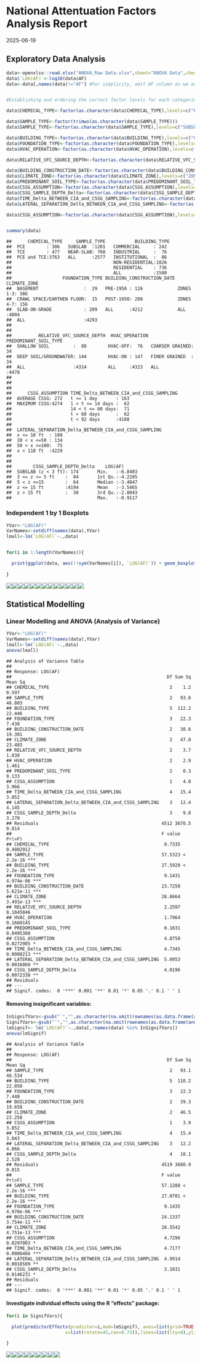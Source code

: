 National Attentuation Factors Analysis Report
================
2025-06-19

## Exploratory Data Analysis

``` r
data<-openxlsx::read.xlsx("ANOVA_Raw Data.xlsx",sheet="ANOVA Data",check.names=FALSE,sep.names = "_")
data$`LOG(AF)`<-log10(data$AF)
data<-data[,names(data)!="AF"] #For simplicity, omit AF column as we are modelling log_10(AF).


#Establishing and ordering the correct factor levels for each categorical variable. 

data$CHEMICAL_TYPE<-factor(as.character(data$CHEMICAL_TYPE),levels=c("PCE","TCE","PCE and TCE"))

data$SAMPLE_TYPE<-factor(trimws(as.character(data$SAMPLE_TYPE)))
data$SAMPLE_TYPE<-factor(as.character(data$SAMPLE_TYPE),levels=c("SUBSLAB","NEAR-SLAB","ALL"))

data$BUILDING_TYPE<-factor(as.character(data$BUILDING_TYPE),levels=c("COMMERCIAL","INDUSTRIAL","INSTITUTIONAL","NON-RESIDENTIAL","RESIDENTIAL","ALL"))
data$FOUNDATION_TYPE<-factor(as.character(data$FOUNDATION_TYPE),levels=c("BASEMENT","CRAWL SPACE/EARTHEN FLOOR","SLAB-ON-GRADE","ALL"))
data$HVAC_OPERATION<-factor(as.character(data$HVAC_OPERATION),levels=c("HVAC-OFF","HVAC-ON","ALL"))

data$RELATIVE_VFC_SOURCE_DEPTH<-factor(as.character(data$RELATIVE_VFC_SOURCE_DEPTH),levels=c("SHALLOW SOIL","DEEP SOIL/GROUNDWATER","ALL"))

data$BUILDING_CONSTRUCTION_DATE<-factor(as.character(data$BUILDING_CONSTRUCTION_DATE),levels=c("PRE-1950","POST-1950","ALL"))
data$CLIMATE_ZONE<-factor(as.character(data$CLIMATE_ZONE),levels=c("ZONES 1-3","ZONES 4-7","ALL"))
data$PREDOMINANT_SOIL_TYPE<-factor(as.character(data$PREDOMINANT_SOIL_TYPE),levels=c("COARSER GRAINED","FINER GRAINED","ALL"))
data$CSSG_ASSUMPTION<-factor(as.character(data$CSSG_ASSUMPTION),levels=c("AVERAGE CSSG","MAXIMUM CSSG"))
data$CSSG_SAMPLE_DEPTH_Delta<-factor(as.character(data$CSSG_SAMPLE_DEPTH_Delta),levels=c("SUBSLAB (z < 3 ft)","3 <= z <= 5 ft","5 < z <=15","z <= 15 ft","z > 15 ft"))
data$TIME_Delta_BETWEEN_CIA_and_CSSG_SAMPLING<-factor(as.character(data$TIME_Delta_BETWEEN_CIA_and_CSSG_SAMPLING),levels=c("t <= 1 day","1 < t <= 14 days","14 < t <= 60 days","t > 60 days","t < 92 days"))
data$LATERAL_SEPARATION_Delta_BETWEEN_CIA_and_CSSG_SAMPLING<-factor(as.character(data$LATERAL_SEPARATION_Delta_BETWEEN_CIA_and_CSSG_SAMPLING),levels=c("x <= 10 ft","10 < x <=50","50 < x <=100","x < 110 ft"))

data$CSSG_ASSUMPTION<-factor(as.character(data$CSSG_ASSUMPTION),levels=c("AVERAGE CSSG","MAXIMUM CSSG"))


summary(data)
```

    ##      CHEMICAL_TYPE     SAMPLE_TYPE           BUILDING_TYPE 
    ##  PCE        : 306   SUBSLAB  :1201   COMMERCIAL     : 242  
    ##  TCE        : 477   NEAR-SLAB: 768   INDUSTRIAL     :  76  
    ##  PCE and TCE:3763   ALL      :2577   INSTITUTIONAL  :  86  
    ##                                      NON-RESIDENTIAL:1826  
    ##                                      RESIDENTIAL    : 736  
    ##                                      ALL            :1580  
    ##                   FOUNDATION_TYPE BUILDING_CONSTRUCTION_DATE    CLIMATE_ZONE 
    ##  BASEMENT                 :  29   PRE-1950 : 126             ZONES 1-3: 386  
    ##  CRAWL SPACE/EARTHEN FLOOR:  15   POST-1950: 208             ZONES 4-7: 156  
    ##  SLAB-ON-GRADE            : 209   ALL      :4212             ALL      :4004  
    ##  ALL                      :4293                                              
    ##                                                                              
    ##                                                                              
    ##          RELATIVE_VFC_SOURCE_DEPTH  HVAC_OPERATION     PREDOMINANT_SOIL_TYPE
    ##  SHALLOW SOIL         :  88        HVAC-OFF:  76   COARSER GRAINED:  34     
    ##  DEEP SOIL/GROUNDWATER: 144        HVAC-ON : 147   FINER GRAINED  :  34     
    ##  ALL                  :4314        ALL     :4323   ALL            :4478     
    ##                                                                             
    ##                                                                             
    ##                                                                             
    ##      CSSG_ASSUMPTION TIME_Delta_BETWEEN_CIA_and_CSSG_SAMPLING
    ##  AVERAGE CSSG: 272   t <= 1 day       : 163                  
    ##  MAXIMUM CSSG:4274   1 < t <= 14 days :  62                  
    ##                      14 < t <= 60 days:  71                  
    ##                      t > 60 days      :  62                  
    ##                      t < 92 days      :4188                  
    ##                                                              
    ##  LATERAL_SEPARATION_Delta_BETWEEN_CIA_and_CSSG_SAMPLING
    ##  x <= 10 ft  : 108                                     
    ##  10 < x <=50 : 134                                     
    ##  50 < x <=100:  75                                     
    ##  x < 110 ft  :4229                                     
    ##                                                        
    ##                                                        
    ##        CSSG_SAMPLE_DEPTH_Delta    LOG(AF)       
    ##  SUBSLAB (z < 3 ft): 174       Min.   :-6.8403  
    ##  3 <= z <= 5 ft    :  84       1st Qu.:-4.2285  
    ##  5 < z <=15        :  64       Median :-3.4847  
    ##  z <= 15 ft        :4194       Mean   :-3.5465  
    ##  z > 15 ft         :  30       3rd Qu.:-2.8043  
    ##                                Max.   :-0.9117

### Independent 1 by 1 Boxplots

``` r
YVar<-"LOG(AF)"
VarNames<-setdiff(names(data),YVar)
lmall<-lm(`LOG(AF)`~.,data)


for(i in 1:length(VarNames)){

  print(ggplot(data, aes(!!sym(VarNames[i]), `LOG(AF)`)) + geom_boxplot(fill = 'grey')+ theme(axis.text.x = element_text(angle = 45, vjust = 1, hjust = 1)))
  
}
```

![](NAF_Analysis_Report_files/figure-gfm/boxplot-1.png)<!-- -->![](NAF_Analysis_Report_files/figure-gfm/boxplot-2.png)<!-- -->![](NAF_Analysis_Report_files/figure-gfm/boxplot-3.png)<!-- -->![](NAF_Analysis_Report_files/figure-gfm/boxplot-4.png)<!-- -->![](NAF_Analysis_Report_files/figure-gfm/boxplot-5.png)<!-- -->![](NAF_Analysis_Report_files/figure-gfm/boxplot-6.png)<!-- -->![](NAF_Analysis_Report_files/figure-gfm/boxplot-7.png)<!-- -->![](NAF_Analysis_Report_files/figure-gfm/boxplot-8.png)<!-- -->![](NAF_Analysis_Report_files/figure-gfm/boxplot-9.png)<!-- -->![](NAF_Analysis_Report_files/figure-gfm/boxplot-10.png)<!-- -->![](NAF_Analysis_Report_files/figure-gfm/boxplot-11.png)<!-- -->![](NAF_Analysis_Report_files/figure-gfm/boxplot-12.png)<!-- -->![](NAF_Analysis_Report_files/figure-gfm/boxplot-13.png)<!-- -->

## Statistical Modelling

### Linear Modelling and ANOVA (Analysis of Variance)

``` r
YVar<-"LOG(AF)"
VarNames<-setdiff(names(data),YVar)
lmall<-lm(`LOG(AF)`~.,data)
anova(lmall)
```

    ## Analysis of Variance Table
    ## 
    ## Response: LOG(AF)
    ##                                                          Df Sum Sq Mean Sq
    ## CHEMICAL_TYPE                                             2    1.2   0.597
    ## SAMPLE_TYPE                                               2   93.6  46.803
    ## BUILDING_TYPE                                             5  112.2  22.446
    ## FOUNDATION_TYPE                                           3   22.3   7.438
    ## BUILDING_CONSTRUCTION_DATE                                2   38.6  19.301
    ## CLIMATE_ZONE                                              2   47.0  23.483
    ## RELATIVE_VFC_SOURCE_DEPTH                                 2    3.7   1.838
    ## HVAC_OPERATION                                            2    2.9   1.461
    ## PREDOMINANT_SOIL_TYPE                                     2    0.3   0.133
    ## CSSG_ASSUMPTION                                           1    4.0   3.966
    ## TIME_Delta_BETWEEN_CIA_and_CSSG_SAMPLING                  4   15.4   3.852
    ## LATERAL_SEPARATION_Delta_BETWEEN_CIA_and_CSSG_SAMPLING    3   12.4   4.145
    ## CSSG_SAMPLE_DEPTH_Delta                                   3    9.8   3.270
    ## Residuals                                              4512 3670.5   0.814
    ##                                                        F value    Pr(>F)    
    ## CHEMICAL_TYPE                                           0.7335 0.4802912    
    ## SAMPLE_TYPE                                            57.5323 < 2.2e-16 ***
    ## BUILDING_TYPE                                          27.5920 < 2.2e-16 ***
    ## FOUNDATION_TYPE                                         9.1431 4.974e-06 ***
    ## BUILDING_CONSTRUCTION_DATE                             23.7258 5.621e-11 ***
    ## CLIMATE_ZONE                                           28.8664 3.491e-13 ***
    ## RELATIVE_VFC_SOURCE_DEPTH                               2.2597 0.1045046    
    ## HVAC_OPERATION                                          1.7964 0.1660145    
    ## PREDOMINANT_SOIL_TYPE                                   0.1631 0.8495388    
    ## CSSG_ASSUMPTION                                         4.8750 0.0272985 *  
    ## TIME_Delta_BETWEEN_CIA_and_CSSG_SAMPLING                4.7345 0.0008213 ***
    ## LATERAL_SEPARATION_Delta_BETWEEN_CIA_and_CSSG_SAMPLING  5.0953 0.0016060 ** 
    ## CSSG_SAMPLE_DEPTH_Delta                                 4.0196 0.0072338 ** 
    ## Residuals                                                                   
    ## ---
    ## Signif. codes:  0 '***' 0.001 '**' 0.01 '*' 0.05 '.' 0.1 ' ' 1

#### Removing insignificant variables:

``` r
InSignifVars<-gsub("`","",as.character(na.omit(rownames(as.data.frame(anova(lmall)))[as.vector(as.data.frame(anova(lmall))["Pr(>F)"]>0.05)])))
SignifVars<-gsub("`","",as.character(na.omit(rownames(as.data.frame(anova(lmall)))[as.vector(as.data.frame(anova(lmall))["Pr(>F)"]<0.05)])))
lmSignif<- lm(`LOG(AF)`~.,data[,!names(data) %in% InSignifVars])
anova(lmSignif)
```

    ## Analysis of Variance Table
    ## 
    ## Response: LOG(AF)
    ##                                                          Df Sum Sq Mean Sq
    ## SAMPLE_TYPE                                               2   93.1  46.534
    ## BUILDING_TYPE                                             5  110.2  22.050
    ## FOUNDATION_TYPE                                           3   22.3   7.448
    ## BUILDING_CONSTRUCTION_DATE                                2   39.3  19.658
    ## CLIMATE_ZONE                                              2   46.5  23.258
    ## CSSG_ASSUMPTION                                           1    3.9   3.852
    ## TIME_Delta_BETWEEN_CIA_and_CSSG_SAMPLING                  4   15.4   3.843
    ## LATERAL_SEPARATION_Delta_BETWEEN_CIA_and_CSSG_SAMPLING    3   12.2   4.066
    ## CSSG_SAMPLE_DEPTH_Delta                                   4   10.1   2.528
    ## Residuals                                              4519 3680.9   0.815
    ##                                                        F value    Pr(>F)    
    ## SAMPLE_TYPE                                            57.1288 < 2.2e-16 ***
    ## BUILDING_TYPE                                          27.0701 < 2.2e-16 ***
    ## FOUNDATION_TYPE                                         9.1435 4.970e-06 ***
    ## BUILDING_CONSTRUCTION_DATE                             24.1337 3.754e-11 ***
    ## CLIMATE_ZONE                                           28.5542 4.751e-13 ***
    ## CSSG_ASSUMPTION                                         4.7296 0.0297003 *  
    ## TIME_Delta_BETWEEN_CIA_and_CSSG_SAMPLING                4.7177 0.0008466 ***
    ## LATERAL_SEPARATION_Delta_BETWEEN_CIA_and_CSSG_SAMPLING  4.9914 0.0018589 ** 
    ## CSSG_SAMPLE_DEPTH_Delta                                 3.1031 0.0146231 *  
    ## Residuals                                                                   
    ## ---
    ## Signif. codes:  0 '***' 0.001 '**' 0.01 '*' 0.05 '.' 0.1 ' ' 1

#### Investigate individual effects using the R “effects” package:

``` r
for(i in SignifVars){

  plot(predictorEffects(predictor=i,mod=lmSignif), axes=list(grid=TRUE,
                      x=list(rotate=45,cex=0.75)),lines=list(lty=0),ylim=c(-4.5,-2))
  
}
```

![](NAF_Analysis_Report_files/figure-gfm/Stamod4-1.png)<!-- -->![](NAF_Analysis_Report_files/figure-gfm/Stamod4-2.png)<!-- -->![](NAF_Analysis_Report_files/figure-gfm/Stamod4-3.png)<!-- -->![](NAF_Analysis_Report_files/figure-gfm/Stamod4-4.png)<!-- -->![](NAF_Analysis_Report_files/figure-gfm/Stamod4-5.png)<!-- -->![](NAF_Analysis_Report_files/figure-gfm/Stamod4-6.png)<!-- -->![](NAF_Analysis_Report_files/figure-gfm/Stamod4-7.png)<!-- -->![](NAF_Analysis_Report_files/figure-gfm/Stamod4-8.png)<!-- -->![](NAF_Analysis_Report_files/figure-gfm/Stamod4-9.png)<!-- -->

